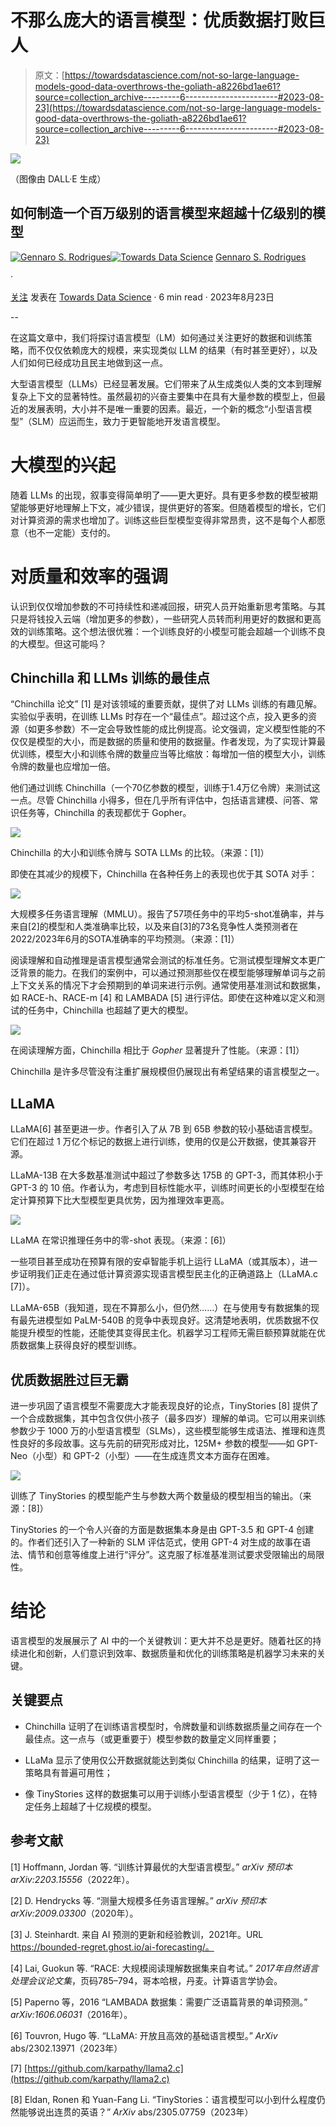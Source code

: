 # **不那么庞大的语言模型：优质数据打败巨人**

> 原文：[https://towardsdatascience.com/not-so-large-language-models-good-data-overthrows-the-goliath-a8226bd1ae61?source=collection_archive---------6-----------------------#2023-08-23](https://towardsdatascience.com/not-so-large-language-models-good-data-overthrows-the-goliath-a8226bd1ae61?source=collection_archive---------6-----------------------#2023-08-23)

![](../Images/268952a364e31551f9803b9456936b95.png)

（图像由 DALL·E 生成）

## 如何制造一个百万级别的语言模型来超越十亿级别的模型

[](https://medium.com/@gennsev?source=post_page-----a8226bd1ae61--------------------------------)[![Gennaro S. Rodrigues](../Images/df7b2d2312c1344def0f65254c96a8d4.png)](https://medium.com/@gennsev?source=post_page-----a8226bd1ae61--------------------------------)[](https://towardsdatascience.com/?source=post_page-----a8226bd1ae61--------------------------------)[![Towards Data Science](../Images/a6ff2676ffcc0c7aad8aaf1d79379785.png)](https://towardsdatascience.com/?source=post_page-----a8226bd1ae61--------------------------------) [Gennaro S. Rodrigues](https://medium.com/@gennsev?source=post_page-----a8226bd1ae61--------------------------------)

·

[关注](https://medium.com/m/signin?actionUrl=https%3A%2F%2Fmedium.com%2F_%2Fsubscribe%2Fuser%2F603bda3d0d35&operation=register&redirect=https%3A%2F%2Ftowardsdatascience.com%2Fnot-so-large-language-models-good-data-overthrows-the-goliath-a8226bd1ae61&user=Gennaro+S.+Rodrigues&userId=603bda3d0d35&source=post_page-603bda3d0d35----a8226bd1ae61---------------------post_header-----------) 发表在 [Towards Data Science](https://towardsdatascience.com/?source=post_page-----a8226bd1ae61--------------------------------) · 6 min read · 2023年8月23日 [](https://medium.com/m/signin?actionUrl=https%3A%2F%2Fmedium.com%2F_%2Fvote%2Ftowards-data-science%2Fa8226bd1ae61&operation=register&redirect=https%3A%2F%2Ftowardsdatascience.com%2Fnot-so-large-language-models-good-data-overthrows-the-goliath-a8226bd1ae61&user=Gennaro+S.+Rodrigues&userId=603bda3d0d35&source=-----a8226bd1ae61---------------------clap_footer-----------)

--

[](https://medium.com/m/signin?actionUrl=https%3A%2F%2Fmedium.com%2F_%2Fbookmark%2Fp%2Fa8226bd1ae61&operation=register&redirect=https%3A%2F%2Ftowardsdatascience.com%2Fnot-so-large-language-models-good-data-overthrows-the-goliath-a8226bd1ae61&source=-----a8226bd1ae61---------------------bookmark_footer-----------)

在这篇文章中，我们将探讨语言模型（LM）如何通过关注更好的数据和训练策略，而不仅仅依赖庞大的规模，来实现类似 LLM 的结果（有时甚至更好），以及人们如何已经成功且民主地做到这一点。

大型语言模型（LLMs）已经显著发展。它们带来了从生成类似人类的文本到理解复杂上下文的显著特性。虽然最初的兴奋主要集中在具有大量参数的模型上，但最近的发展表明，大小并不是唯一重要的因素。最近，一个新的概念“小型语言模型”（SLM）应运而生，致力于更智能地开发语言模型。

# 大模型的兴起

随着 LLMs 的出现，叙事变得简单明了——更大更好。具有更多参数的模型被期望能够更好地理解上下文，减少错误，提供更好的答案。但随着模型的增长，它们对计算资源的需求也增加了。训练这些巨型模型变得非常昂贵，这不是每个人都愿意（也不一定能）支付的。

# 对质量和效率的强调

认识到仅仅增加参数的不可持续性和递减回报，研究人员开始重新思考策略。与其只是将钱投入云端（增加更多的参数），一些研究人员转而利用更好的数据和更高效的训练策略。这个想法很优雅：一个训练良好的小模型可能会超越一个训练不良的大模型。但这可能吗？

## Chinchilla 和 LLMs 训练的最佳点

“Chinchilla 论文” [1] 是对该领域的重要贡献，提供了对 LLMs 训练的有趣见解。实验似乎表明，在训练 LLMs 时存在一个“最佳点”。超过这个点，投入更多的资源（如更多参数）不一定会导致性能的成比例提高。论文强调，定义模型性能的不仅仅是模型的大小，而是数据的质量和使用的数据量。作者发现，为了实现计算最优训练，模型大小和训练令牌的数量应当等比缩放：每增加一倍的模型大小，训练令牌的数量也应增加一倍。

他们通过训练 Chinchilla（一个70亿参数的模型，训练于1.4万亿令牌）来测试这一点。尽管 Chinchilla 小得多，但在几乎所有评估中，包括语言建模、问答、常识任务等，Chinchilla 的表现都优于 Gopher。

![](../Images/0221e7e2842d981f7874787daed1c2ec.png)

Chinchilla 的大小和训练令牌与 SOTA LLMs 的比较。（来源：[1]）

即使在其减少的规模下，Chinchilla 在各种任务上的表现也优于其 SOTA 对手：

![](../Images/a31e58e0a9a6830246cb7194a07e7613.png)

大规模多任务语言理解（MMLU）。报告了57项任务中的平均5-shot准确率，并与来自[2]的模型和人类准确率比较，以及来自[3]的73名竞争性人类预测者在2022/2023年6月的SOTA准确率的平均预测。（来源：[1]）

阅读理解和自动推理是语言模型通常会测试的标准任务。它测试模型理解文本更广泛背景的能力。在我们的案例中，可以通过预测那些仅在模型能够理解单词与之前上下文关系的情况下才会预期到的单词来进行示例。通常使用基准测试和数据集，如 RACE-h、RACE-m [4] 和 LAMBADA [5] 进行评估。即使在这种难以定义和测试的任务中，Chinchilla 也超越了更大的模型。

![](../Images/bcbfb441780047b6fac6c5fb92c57417.png)

在阅读理解方面，Chinchilla 相比于 *Gopher* 显著提升了性能。（来源：[1]）

Chinchilla 是许多尽管没有注重扩展规模但仍展现出有希望结果的语言模型之一。

## LLaMA

LLaMA[6] 甚至更进一步。作者引入了从 7B 到 65B 参数的较小基础语言模型。它们在超过 1 万亿个标记的数据上进行训练，使用的仅是公开数据，使其兼容开源。

LLaMA-13B 在大多数基准测试中超过了参数多达 175B 的 GPT-3，而其体积小于 GPT-3 的 10 倍。作者认为，考虑到目标性能水平，训练时间更长的小型模型在给定计算预算下比大型模型更具优势，因为推理效率更高。

![](../Images/982e81ac291997ead025a8de60254adf.png)

LLaMA 在常识推理任务中的零-shot 表现。（来源：[6]）

一些项目甚至成功在预算有限的安卓智能手机上运行 LLaMA（或其版本），进一步证明我们正走在通过低计算资源实现语言模型民主化的正确道路上（LLaMA.c [7]）。

LLaMA-65B（我知道，现在不算那么小，但仍然……）在与使用专有数据集的现有最先进模型如 PaLM-540B 的竞争中表现良好。这清楚地表明，优质数据不仅能提升模型的性能，还能使其变得民主化。机器学习工程师无需巨额预算就能在优质数据集上获得良好的模型训练。

## 优质数据胜过巨无霸

进一步巩固了语言模型不需要庞大才能表现良好的论点，TinyStories [8] 提供了一个合成数据集，其中包含仅供小孩子（最多四岁）理解的单词。它可以用来训练参数少于 1000 万的小型语言模型（SLMs），这些模型能够生成语法、推理和连贯性良好的多段故事。这与先前的研究形成对比，125M+ 参数的模型——如 GPT-Neo（小型）和 GPT-2（小型）——在生成连贯文本方面存在困难。

![](../Images/ac3423e2d8717a7727f69d0b31869604.png)

训练了 TinyStories 的模型能产生与参数大两个数量级的模型相当的输出。（来源：[8]）

TinyStories 的一个令人兴奋的方面是数据集本身是由 GPT-3.5 和 GPT-4 创建的。作者们还引入了一种新的 SLM 评估范式，使用 GPT-4 对生成的故事在语法、情节和创意等维度上进行“评分”。这克服了标准基准测试要求受限输出的局限性。

# 结论

语言模型的发展展示了 AI 中的一个关键教训：更大并不总是更好。随着社区的持续进化和创新，人们意识到效率、数据质量和优化的训练策略是机器学习未来的关键。

## 关键要点

+   Chinchilla 证明了在训练语言模型时，令牌数量和训练数据质量之间存在一个最佳点。这一点与（或更重要于）模型参数的数量定义同样重要；

+   LLaMa 显示了使用仅公开数据就能达到类似 Chinchilla 的结果，证明了这一策略具有普遍可用性；

+   像 TinyStories 这样的数据集可以用于训练小型语言模型（少于 1 亿），在特定任务上超越了十亿规模的模型。

## 参考文献

[1] Hoffmann, Jordan 等. “训练计算最优的大型语言模型。” *arXiv 预印本 arXiv:2203.15556*（2022年）。

[2] D. Hendrycks 等. “测量大规模多任务语言理解。” *arXiv 预印本 arXiv:2009.03300*（2020年）。

[3] J. Steinhardt. 来自 AI 预测的更新和经验教训，2021年。URL https://bounded-regret.ghost.io/ai-forecasting/。

[4] Lai, Guokun 等. “RACE: 大规模阅读理解数据集来自考试。” *2017年自然语言处理会议论文集*，页码785–794，哥本哈根，丹麦。计算语言学协会。

[5] Paperno 等，2016 “LAMBADA 数据集：需要广泛语篇背景的单词预测。” *arXiv:1606.06031*（2016年）。

[6] Touvron, Hugo 等. “LLaMA: 开放且高效的基础语言模型。” *ArXiv* abs/2302.13971（2023年）

[7] [https://github.com/karpathy/llama2.c](https://github.com/karpathy/llama2.c)

[8] Eldan, Ronen 和 Yuan-Fang Li. “TinyStories：语言模型可以小到什么程度仍然能够说出连贯的英语？” *ArXiv* abs/2305.07759（2023年）
